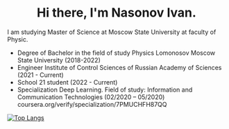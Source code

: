 <h1 align="center">Hi there, I'm Nasonov Ivan.</a></h1>

I am studying Master of Science at Moscow State University at faculty of Physic.
 
- Degree of Bachelor in the field of study Physics Lomonosov Moscow State University (2018-2022)
- Engineer Institute of Control Sciences of Russian Academy of Sciences (2021 - Current)
- School 21 student (2022 - Current)
- Specialization Deep Learning. Field of study: Information and Communication Technologies (02/2020 – 05/2020) coursera.org/verify/specialization/7PMUCHFH87QQ

[![Top Langs](https://github-readme-stats.vercel.app/api/top-langs/?username=NasonovIvan&layout=compact)](https://github.com/NasonovIvan/github-readme-stats)
